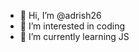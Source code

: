- 👋 Hi, I’m @adrish26
- 👀 I’m interested in coding
- 🌱 I’m currently learning JS

<!---
adrish26/adrish26 is a ✨ unique ✨ repository because its `README.md` (this file) appears on your GitHub profile.
You can click the Preview link to take a look at your changes.
--->
